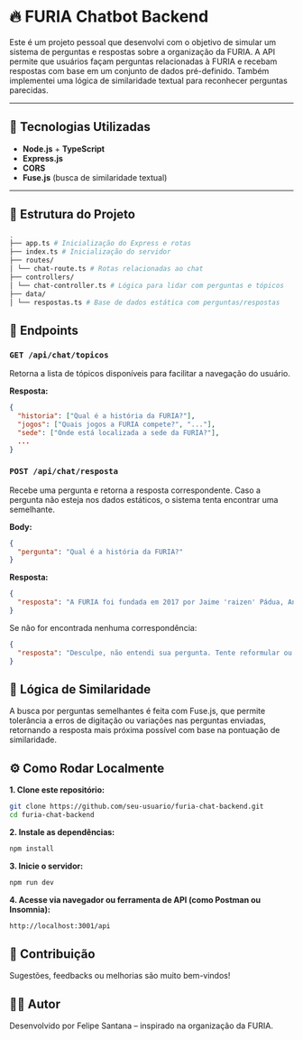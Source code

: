 # 🔥 FURIA Chatbot Backend

Este é um projeto pessoal que desenvolvi com o objetivo de simular um sistema de perguntas e respostas sobre a organização da FURIA. A API permite que usuários façam perguntas relacionadas à FURIA e recebam respostas com base em um conjunto de dados pré-definido. Também implementei uma lógica de similaridade textual para reconhecer perguntas parecidas.

---

## 🚀 Tecnologias Utilizadas

- **Node.js** + **TypeScript**
- **Express.js**
- **CORS**
- **Fuse.js** (busca de similaridade textual)

---

## 📁 Estrutura do Projeto
```bash
.
├── app.ts # Inicialização do Express e rotas
├── index.ts # Inicialização do servidor
├── routes/
│ └── chat-route.ts # Rotas relacionadas ao chat
├── controllers/
│ └── chat-controller.ts # Lógica para lidar com perguntas e tópicos
├── data/
│ └── respostas.ts # Base de dados estática com perguntas/respostas
```

## 📌 Endpoints

### `GET /api/chat/topicos`

Retorna a lista de tópicos disponíveis para facilitar a navegação do usuário.

**Resposta:**
```json
{
  "historia": ["Qual é a história da FURIA?"],
  "jogos": ["Quais jogos a FURIA compete?", "..."],
  "sede": ["Onde está localizada a sede da FURIA?"],
  ...
}
```

### `POST /api/chat/resposta`

Recebe uma pergunta e retorna a resposta correspondente. Caso a pergunta não esteja nos dados estáticos, o sistema tenta encontrar uma semelhante.

**Body:**
```json
{
  "pergunta": "Qual é a história da FURIA?"
}
```

**Resposta:**
```json
{
  "resposta": "A FURIA foi fundada em 2017 por Jaime 'raizen' Pádua, André Akkari e Cris Guedes."
}
```

Se não for encontrada nenhuma correspondência:
```json
{
  "resposta": "Desculpe, não entendi sua pergunta. Tente reformular ou escolha um dos tópicos no início."
}
```

## 🧠 Lógica de Similaridade
A busca por perguntas semelhantes é feita com Fuse.js, que permite tolerância a erros de digitação ou variações nas perguntas enviadas, retornando a resposta mais próxima possível com base na pontuação de similaridade.

## ⚙️ Como Rodar Localmente

**1. Clone este repositório:**
```bash
git clone https://github.com/seu-usuario/furia-chat-backend.git
cd furia-chat-backend
```

**2. Instale as dependências:**
```bash
npm install
```

**3. Inicie o servidor:**
```bash
npm run dev
```

**4. Acesse via navegador ou ferramenta de API (como Postman ou Insomnia):**
```bash
http://localhost:3001/api
```


## 📝 Contribuição
Sugestões, feedbacks ou melhorias são muito bem-vindos!

## 👨‍💻 Autor
Desenvolvido por Felipe Santana – inspirado na organização da FURIA.

















